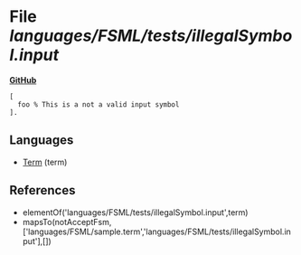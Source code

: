 # File _languages/FSML/tests/illegalSymbol.input_
**[GitHub](https://github.com/softlang/yas/blob/master/languages/FSML/tests/illegalSymbol.input)**
```
[
  foo % This is a not a valid input symbol
].
```

## Languages
* [Term](../languages/Term.md) (term)

## References
* elementOf('languages/FSML/tests/illegalSymbol.input',term)
* mapsTo(notAcceptFsm,['languages/FSML/sample.term','languages/FSML/tests/illegalSymbol.input'],[])
